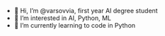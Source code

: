 - 👋 Hi, I’m @varsovvia, first year AI degree student
- 👀 I’m interested in AI, Python, ML 
- 🌱 I’m currently learning to code in Python

<!---
varsovvia/varsovvia is a ✨ special ✨ repository because its `README.md` (this file) appears on your GitHub profile.
You can click the Preview link to take a look at your changes.
--->
